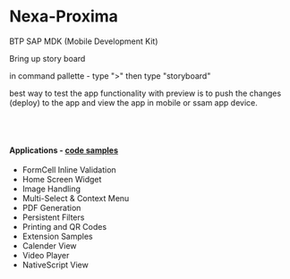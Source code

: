 # Nexa-Proxima
BTP SAP MDK (Mobile Development Kit)


Bring up story board 

in command pallette - type ">" then type "storyboard"

best way to test the app functionality with preview is to push the changes (deploy) to the app and view the app in mobile or ssam app device.

</br> </br>

#### Applications - [code samples](https://github.com/SAP-samples/cloud-mdk-samples/tree/main/Showcase_Apps)

- FormCell Inline Validation
- Home Screen Widget
- Image Handling
- Multi-Select & Context Menu
- PDF Generation
- Persistent Filters
- Printing and QR Codes
- Extension Samples
- Calender View
- Video Player
- NativeScript View

</br> </br>

<!--

</br> </br>

#### Applications - [code samples](https://github.com/SAP-samples/cloud-mdk-samples/tree/main/Showcase_Apps)

- FormCell Inline Validation
- Home Screen Widget

-->
